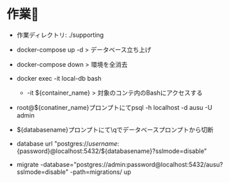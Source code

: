 # 作業📝

- 作業ディレクトリ: ./supporting

- docker-compose up -d > データベース立ち上げ
- docker-compose down > 環境を全消去
- docker exec -it local-db bash
  - -it ${container_name} > 対象のコンテ内のBashにアクセスする
- root@${conatiner_name}プロンプトにてpsql -h localhost -d ausu -U admin
- ${databasename}プロンプトにて\qでデータベースプロンプトから切断
- database url "postgres://${username}:${password}@localhost:5432/${databasename}?sslmode=disable"
- migrate -database="postgres://admin:password@localhost:5432/ausu?sslmode=disable" -path=migrations/ up
